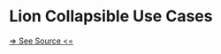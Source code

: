 # Lion Collapsible Use Cases

[=> See Source <=](../../../docs/components/collapsible/use-cases.md)
